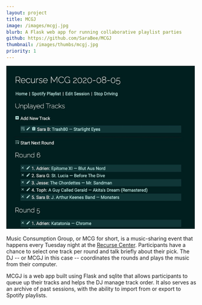 ```yaml
---
layout: project
title: MCGJ
image: /images/mcgj.jpg
blurb: A Flask web app for running collaborative playlist parties
github: https://github.com/SaraBee/MCGJ
thumbnail: /images/thumbs/mcgj.jpg
priority: 1
---
```

<img src="/images/mcgj.jpg" width="500"/>

Music Consumption Group, or MCG for short, is a music-sharing event that
happens every Tuesday night at the [Recurse Center](https://www.recurse.com).
Participants have a chance to select one track per round and talk briefly
about their pick. The DJ -- or MCGJ in this case -- coordinates the rounds and
plays the music from their computer.

MCGJ is a web app built using Flask and sqlite that allows participants to
queue up their tracks and helps the DJ manage track order. It also serves as
an archive of past sessions, with the ability to import from or export to
Spotify playlists.
